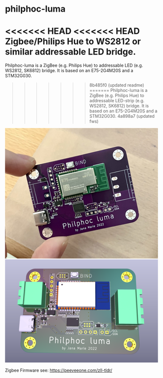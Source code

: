 # philphoc-luma

<<<<<<< HEAD
<<<<<<< HEAD
Zigbee/Philips Hue to WS2812 or similar addressable LED bridge.
=======
Philphoc-luma is a ZigBee (e.g. Philips Hue) to addressable LED (e.g. WS2812, SK6812) bridge. It is based on an E75-2G4M20S and a STM32G030.
>>>>>>> 8b485f0 (updated readme)
=======
Philphoc-luma is a ZigBee (e.g. Philips Hue) to addressable LED-strip (e.g. WS2812, SK6812) bridge. It is based on an E75-2G4M20S and a STM32G030.
>>>>>>> 4a898a7 (updated fws)

![](ppl.jpeg)
![](front.png)

Zigbee Firmware see: https://peeveeone.com/zll-tldr/
